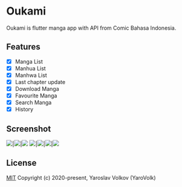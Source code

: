 # Oukami

Oukami is flutter manga app with API from Comic Bahasa Indonesia.  

## Features
- [x] Manga List 
- [x] Manhua List 
- [x] Manhwa List
- [x] Last chapter update
- [x] Download Manga
- [x] Favourite Manga
- [x] Search Manga
- [x] History 

## Screenshot
![](https://firebasestorage.googleapis.com/v0/b/oukami-new.appspot.com/o/1.PNG?alt=media&token=ff759527-b68e-4e99-b08c-2a43dee40aaf)|![](https://firebasestorage.googleapis.com/v0/b/oukami-new.appspot.com/o/2.PNG?alt=media&token=ff759527-b68e-4e99-b08c-2a43dee40aaf)|![](https://firebasestorage.googleapis.com/v0/b/oukami-new.appspot.com/o/3.PNG?alt=media&token=ff759527-b68e-4e99-b08c-2a43dee40aaf) ![](https://firebasestorage.googleapis.com/v0/b/oukami-new.appspot.com/o/4.PNG?alt=media&token=ff759527-b68e-4e99-b08c-2a43dee40aaf)|![](https://firebasestorage.googleapis.com/v0/b/oukami-new.appspot.com/o/5.PNG?alt=media&token=ff759527-b68e-4e99-b08c-2a43dee40aaf)|![](https://firebasestorage.googleapis.com/v0/b/oukami-new.appspot.com/o/6.PNG?alt=media&token=ff759527-b68e-4e99-b08c-2a43dee40aaf)|![](https://firebasestorage.googleapis.com/v0/b/oukami-new.appspot.com/o/7.PNG?alt=media&token=ff759527-b68e-4e99-b08c-2a43dee40aaf)


## License
[MIT](https://choosealicense.com/licenses/mit/)
Copyright (c) 2020-present, Yaroslav Volkov (YaroVolk)
